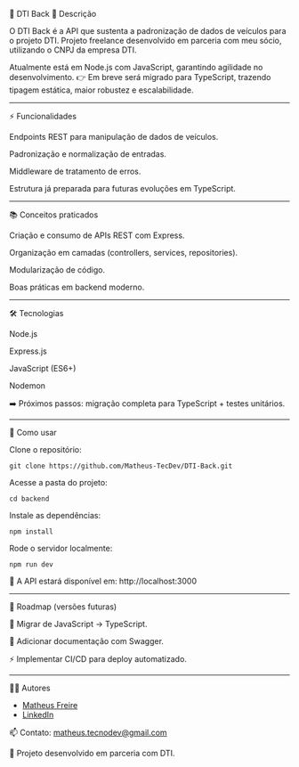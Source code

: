 🧩 DTI Back
📖 Descrição

O DTI Back é a API que sustenta a padronização de dados de veículos para o projeto DTI.
Projeto freelance desenvolvido em parceria com meu sócio, utilizando o CNPJ da empresa DTI.

Atualmente está em Node.js com JavaScript, garantindo agilidade no desenvolvimento.
👉 Em breve será migrado para TypeScript, trazendo tipagem estática, maior robustez e escalabilidade.

---

⚡ Funcionalidades

Endpoints REST para manipulação de dados de veículos.

Padronização e normalização de entradas.

Middleware de tratamento de erros.

Estrutura já preparada para futuras evoluções em TypeScript.

---

📚 Conceitos praticados

Criação e consumo de APIs REST com Express.

Organização em camadas (controllers, services, repositories).

Modularização de código.

Boas práticas em backend moderno.

---

🛠️ Tecnologias

Node.js

Express.js

JavaScript (ES6+)

Nodemon

➡️ Próximos passos: migração completa para TypeScript + testes unitários.

---

🚀 Como usar

Clone o repositório:

	git clone https://github.com/Matheus-TecDev/DTI-Back.git


Acesse a pasta do projeto:

	cd backend


Instale as dependências:

	npm install


Rode o servidor localmente:

	npm run dev


📍 A API estará disponível em:
http://localhost:3000

---

📌 Roadmap (versões futuras)

🔄 Migrar de JavaScript → TypeScript.

📑 Adicionar documentação com Swagger.

⚡ Implementar CI/CD para deploy automatizado.

---

👨‍💻 Autores

- [Matheus Freire](https://github.com/Matheus-TecDev)  
- [LinkedIn](https://www.linkedin.com/in/matheus-freire-martins-da-costa-318622376/) 
 
📫 Contato: matheus.tecnodev@gmail.com

🤝 Projeto desenvolvido em parceria com DTI.
